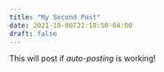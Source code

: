 ```yaml
---
title: "My Second Post"
date: 2021-10-06T22:18:50-04:00
draft: false
---
```


This will post if _auto-posting_ is working!

